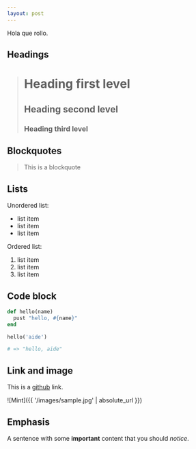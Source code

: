 ```yaml
---
layout: post
---
```


Hola que rollo.

## Headings


> # Heading first level
> ## Heading second level
> ### Heading third level


## Blockquotes

> This is a blockquote

## Lists

Unordered list:

- list item
- list item
- list item


Ordered list:

1. list item
2. list item
3. list item

## Code block

```ruby
def hello(name)
  pust "hello, #{name}"
end

hello('aide')

# => "hello, aide"
```

## Link and image

This is a [github](https://github.com/aidewoode/jekyll-theme-mint) link.

![Mint]({{ '/images/sample.jpg' | absolute_url }})

## Emphasis

A sentence with some **important** content that you should *notice*.
